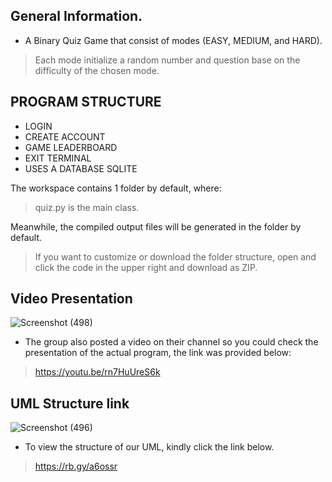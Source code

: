 ## General Information.
- A Binary Quiz Game that consist of modes (EASY, MEDIUM, and HARD).

> Each mode initialize a random number and question base on the difficulty of the chosen mode.

## PROGRAM STRUCTURE
- LOGIN
- CREATE ACCOUNT
- GAME LEADERBOARD
- EXIT TERMINAL
- USES A DATABASE SQLITE

The workspace contains 1 folder by default, where:
> quiz.py is the main class.

Meanwhile, the compiled output files will be generated in the folder by default.

> If you want to customize or download the folder structure, open and click the code in the upper right and download as ZIP.

## Video Presentation
![Screenshot (498)](https://user-images.githubusercontent.com/113868606/206932683-70f0a95c-ae46-416f-bfad-22d473b0991b.png)


- The group also posted a video on their channel so you could check the presentation of the actual program, the link was provided below:
> https://youtu.be/rn7HuUreS6k

## UML Structure link
![Screenshot (496)](https://user-images.githubusercontent.com/113868606/206932320-85a75734-fb74-47ae-a4b3-38ed86dba185.png)

- To view the structure of our UML, kindly click the link below.

> https://rb.gy/a6ossr

